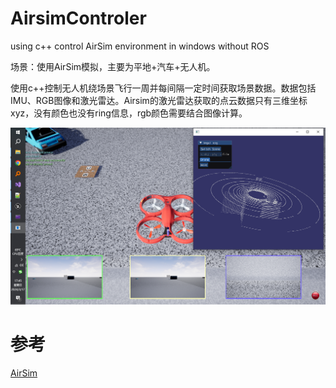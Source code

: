 # AirsimControler
using c++ control AirSim environment in windows without ROS 

场景：使用AirSim模拟，主要为平地+汽车+无人机。

使用c++控制无人机绕场景飞行一周并每间隔一定时间获取场景数据。数据包括IMU、RGB图像和激光雷达。Airsim的激光雷达获取的点云数据只有三维坐标xyz，没有颜色也没有ring信息，rgb颜色需要结合图像计算。

![ui](./ui.PNG)

# 参考
[AirSim](https://github.com/microsoft/AirSim/releases)
